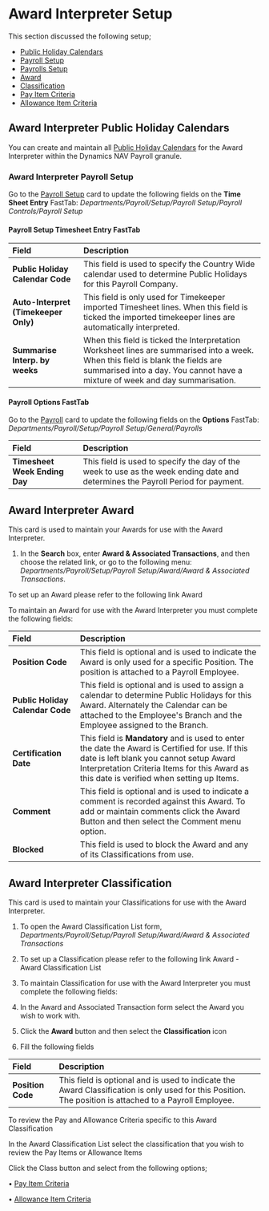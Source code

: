 # Award Interpreter Setup

This section discussed the following setup;

* [Public Holiday Calendars](#award-interpreter-public-holiday-calendars)
* [Payroll Setup](#award-interpreter-payroll-setup)
* [Payrolls Setup](#payroll-options-fasttab)
* [Award](#award-interpreter-award)
* [Classification](#award-interpreter-classification)
* [Pay Item Criteria](au-payroll-setup-award-interpreter-pay-item-criteria.md)
* [Allowance Item Criteria](au-payroll-setup-award-interpreter-allowance-item-criteria.md)


## Award Interpreter Public Holiday Calendars

You can create and maintain all [Public Holiday Calendars](au-payroll-setup-public-holiday-calendar.md) for the Award Interpreter within the Dynamics NAV Payroll granule.

### Award Interpreter Payroll Setup

Go to the [Payroll Setup](au-payroll-setup-payroll-controls-payroll-setup.md) card to update the following fields on the **Time Sheet Entry** FastTab: *Departments/Payroll/Setup/Payroll Setup/Payroll Controls/Payroll Setup*
 
#### Payroll Setup Timesheet Entry FastTab 

|Field|Description|  
|:---------------------------------|:---------------------------------------|  
|**Public Holiday Calendar Code**|This field is used to specify the Country Wide calendar used to determine Public Holidays for this Payroll Company.
|**Auto-Interpret (Timekeeper Only)**| This field is only used for Timekeeper imported Timesheet lines. When this field is ticked the imported timekeeper lines are automatically interpreted.
|**Summarise Interp. by weeks**| When this field is ticked the Interpretation Worksheet lines are summarised into a week. When this field is blank the fields are summarised into a day. You cannot have a mixture of week and day summarisation.

#### Payroll Options FastTab 
 
Go to the [Payroll](au-payroll-setup-payroll.md) card to update the following fields on the **Options** FastTab:  *Departments/Payroll/Setup/Payroll Setup/General/Payrolls*
 
|Field|Description|  
|:---------------------------------|:---------------------------------------|  
|**Timesheet Week Ending Day**|This field is used to specify the day of the week to use as the week ending date and determines the Payroll Period for payment.

  
## Award Interpreter Award

This card is used to maintain your Awards for use with the Award Interpreter. 

1. In the **Search** box, enter **Award & Associated Transactions**, and then choose the related link, or go to the following menu: *Departments/Payroll/Setup/Payroll Setup/Award/Award & Associated Transactions*.

To set up an Award please refer to the following link Award 

To maintain an Award for use with the Award Interpreter you must complete the following fields:

|Field|Description|  
|:---------------------------------|:---------------------------------------| 
|**Position Code**| This field is optional and is used to indicate the Award is only used for a specific Position. The position is attached to a Payroll Employee.
|**Public Holiday Calendar Code**|	This field is optional and is used to assign a calendar to determine Public Holidays for this Award. Alternately the Calendar can be attached to the Employee's Branch and the Employee assigned to the Branch. 
|**Certification Date**| This field is **Mandatory** and is used to enter the date the Award is Certified for use. If this date is left blank you cannot setup Award Interpretation Criteria Items for this Award as this date is verified when setting up Items.
|**Comment**| This field is optional and is used to indicate a comment is recorded against this Award. To add or maintain comments click the Award Button and then select the Comment menu option.
|**Blocked**|	This field is used to block the Award and any of its Classifications from use.


## Award Interpreter Classification

This card is used to maintain your Classifications for use with the Award Interpreter. 

1. To open the Award Classification List form, *Departments/Payroll/Setup/Payroll Setup/Award/Award & Associated Transactions*

2. To set up a Classification please refer to the following link Award - Award Classification List

3. To maintain Classification for use with the Award Interpreter you must complete the following fields:

4. In the Award and Associated Transaction form select the Award you wish to work with.

5. Click the **Award** button and then select the **Classification** icon

6. Fill the following fields

|Field|Description|  
|:---------------------------------|:---------------------------------------| 
|**Position Code**| This field is optional and is used to indicate the Award Classification is only used for this Position. The position is attached to a Payroll Employee.

To review the Pay and Allowance Criteria specific to this Award Classification

In the Award Classification List select the classification that you wish to review the Pay Items or Allowance Items

Click the Class button and select from the following options;

•	[Pay Item Criteria](au-payroll-setup-award-interpreter-pay-item-criteria.md)

•	[Allowance Item Criteria](au-payroll-setup-award-interpreter-allowance-item-criteria.md)

    
 



 

